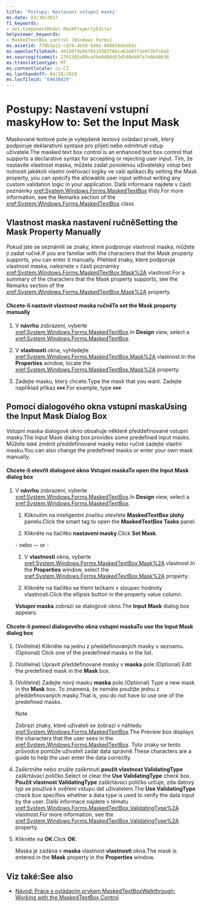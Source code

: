 ```yaml
---
title: 'Postupy: Nastavení vstupní masky'
ms.date: 03/30/2017
f1_keywords:
- net.ComponentModel.MaskPropertyEditor
helpviewer_keywords:
- MaskedTextBox control [Windows Forms]
ms.assetid: 779b3a12-cd74-4e58-b46e-04983bda5b2c
ms.openlocfilehash: dd156f9e5bf6519363f66ca61687f1e9f2bfc6ab
ms.sourcegitcommit: 2701302a99cafbe0d86d53d540eb0fa7e9b46b36
ms.translationtype: MT
ms.contentlocale: cs-CZ
ms.lasthandoff: 04/28/2019
ms.locfileid: "64630429"
---
```

# <a name="how-to-set-the-input-mask"></a><span data-ttu-id="6eefa-102">Postupy: Nastavení vstupní masky</span><span class="sxs-lookup"><span data-stu-id="6eefa-102">How to: Set the Input Mask</span></span>
<span data-ttu-id="6eefa-103">Maskované textové pole je vylepšené textový ovládací prvek, který podporuje deklarativní syntaxe pro přijetí nebo odmítnutí vstup uživatele.</span><span class="sxs-lookup"><span data-stu-id="6eefa-103">The masked text box control is an enhanced text box control that supports a declarative syntax for accepting or rejecting user input.</span></span> <span data-ttu-id="6eefa-104">Tím, že nastavíte vlastnost maska, můžete zadat povolenou uživatelský vstup bez nutnosti jakékoli vlastní ověřovací logiky ve vaší aplikaci.</span><span class="sxs-lookup"><span data-stu-id="6eefa-104">By setting the Mask property, you can specify the allowable user input without writing any custom validation logic in your application.</span></span> <span data-ttu-id="6eefa-105">Další informace najdete v části poznámky <xref:System.Windows.Forms.MaskedTextBox> třídy.</span><span class="sxs-lookup"><span data-stu-id="6eefa-105">For more information, see the Remarks section of the <xref:System.Windows.Forms.MaskedTextBox> class.</span></span>  
  
## <a name="setting-the-mask-property-manually"></a><span data-ttu-id="6eefa-106">Vlastnost maska nastavení ručně</span><span class="sxs-lookup"><span data-stu-id="6eefa-106">Setting the Mask Property Manually</span></span>  
 <span data-ttu-id="6eefa-107">Pokud jste se seznámili se znaky, které podporuje vlastnost maska, můžete ji zadat ručně.</span><span class="sxs-lookup"><span data-stu-id="6eefa-107">If you are familiar with the characters that the Mask property supports, you can enter it manually.</span></span> <span data-ttu-id="6eefa-108">Přehled znaky, které podporuje vlastnost maska, naleznete v části poznámky <xref:System.Windows.Forms.MaskedTextBox.Mask%2A> vlastnost.</span><span class="sxs-lookup"><span data-stu-id="6eefa-108">For a summary of the characters that the Mask property supports, see the Remarks section of the <xref:System.Windows.Forms.MaskedTextBox.Mask%2A> property.</span></span>  
  
#### <a name="to-set-the-mask-property-manually"></a><span data-ttu-id="6eefa-109">Chcete-li nastavit vlastnost maska ručně</span><span class="sxs-lookup"><span data-stu-id="6eefa-109">To set the Mask property manually</span></span>  
  
1. <span data-ttu-id="6eefa-110">V **návrhu** zobrazení, vyberte <xref:System.Windows.Forms.MaskedTextBox>.</span><span class="sxs-lookup"><span data-stu-id="6eefa-110">In **Design** view, select a <xref:System.Windows.Forms.MaskedTextBox>.</span></span>  
  
2. <span data-ttu-id="6eefa-111">V **vlastnosti** okna, vyhledejte <xref:System.Windows.Forms.MaskedTextBox.Mask%2A> vlastnost.</span><span class="sxs-lookup"><span data-stu-id="6eefa-111">In the **Properties** window, locate the <xref:System.Windows.Forms.MaskedTextBox.Mask%2A> property.</span></span>  
  
3. <span data-ttu-id="6eefa-112">Zadejte masku, který chcete.</span><span class="sxs-lookup"><span data-stu-id="6eefa-112">Type the mask that you want.</span></span> <span data-ttu-id="6eefa-113">Zadejte například příkaz `###`.</span><span class="sxs-lookup"><span data-stu-id="6eefa-113">For example, type `###`.</span></span>  
  
## <a name="using-the-input-mask-dialog-box"></a><span data-ttu-id="6eefa-114">Pomocí dialogového okna vstupní maska</span><span class="sxs-lookup"><span data-stu-id="6eefa-114">Using the Input Mask Dialog Box</span></span>  
 <span data-ttu-id="6eefa-115">Vstupní maska dialogové okno obsahuje některé předdefinované vstupní masky.</span><span class="sxs-lookup"><span data-stu-id="6eefa-115">The Input Mask dialog box provides some predefined input masks.</span></span> <span data-ttu-id="6eefa-116">Můžete také změnit předdefinované masky nebo ručně zadejte vlastní masku.</span><span class="sxs-lookup"><span data-stu-id="6eefa-116">You can also change the predefined masks or enter your own mask manually.</span></span>  
  
#### <a name="to-open-the-input-mask-dialog-box"></a><span data-ttu-id="6eefa-117">Chcete-li otevřít dialogové okno Vstupní maska</span><span class="sxs-lookup"><span data-stu-id="6eefa-117">To open the Input Mask dialog box</span></span>  
  
1. <span data-ttu-id="6eefa-118">V **návrhu** zobrazení, vyberte <xref:System.Windows.Forms.MaskedTextBox>.</span><span class="sxs-lookup"><span data-stu-id="6eefa-118">In **Design** view, select a <xref:System.Windows.Forms.MaskedTextBox>.</span></span>  
  
    1. <span data-ttu-id="6eefa-119">Kliknutím na inteligentní značku otevřete **MaskedTextBox úlohy** panelu.</span><span class="sxs-lookup"><span data-stu-id="6eefa-119">Click the smart tag to open the **MaskedTextBox Tasks** panel.</span></span>  
  
    2. <span data-ttu-id="6eefa-120">Klikněte na tlačítko **nastavení masky**.</span><span class="sxs-lookup"><span data-stu-id="6eefa-120">Click **Set Mask**.</span></span>  
  
     <span data-ttu-id="6eefa-121">\- nebo –</span><span class="sxs-lookup"><span data-stu-id="6eefa-121">\- or -</span></span>  
  
    1. <span data-ttu-id="6eefa-122">V **vlastnosti** okna, vyberte <xref:System.Windows.Forms.MaskedTextBox.Mask%2A> vlastnost.</span><span class="sxs-lookup"><span data-stu-id="6eefa-122">In the **Properties** window, select the <xref:System.Windows.Forms.MaskedTextBox.Mask%2A> property.</span></span>  
  
    2. <span data-ttu-id="6eefa-123">Klikněte na tlačítko se třemi tečkami v sloupec hodnoty vlastnosti.</span><span class="sxs-lookup"><span data-stu-id="6eefa-123">Click the ellipsis button in the property value column.</span></span>  
  
     <span data-ttu-id="6eefa-124">**Vstupní maska** zobrazí se dialogové okno.</span><span class="sxs-lookup"><span data-stu-id="6eefa-124">The **Input Mask** dialog box appears.</span></span>  
  
#### <a name="to-use-the-input-mask-dialog-box"></a><span data-ttu-id="6eefa-125">Chcete-li pomocí dialogového okna vstupní maska</span><span class="sxs-lookup"><span data-stu-id="6eefa-125">To use the Input Mask dialog box</span></span>  
  
1. <span data-ttu-id="6eefa-126">(Volitelné) Klikněte na jednu z předdefinovaných masky v seznamu.</span><span class="sxs-lookup"><span data-stu-id="6eefa-126">(Optional) Click one of the predefined masks in the list.</span></span>  
  
2. <span data-ttu-id="6eefa-127">(Volitelné) Upravit předdefinované masky v **maska** pole.</span><span class="sxs-lookup"><span data-stu-id="6eefa-127">(Optional) Edit the predefined mask in the **Mask** box.</span></span>  
  
3. <span data-ttu-id="6eefa-128">(Volitelné) Zadejte nový masku **maska** pole.</span><span class="sxs-lookup"><span data-stu-id="6eefa-128">(Optional) Type a new mask in the **Mask** box.</span></span> <span data-ttu-id="6eefa-129">To znamená, že nemáte použijte jednu z předdefinovaných masky.</span><span class="sxs-lookup"><span data-stu-id="6eefa-129">That is, you do not have to use one of the predefined masks.</span></span>  
  
    > [!NOTE]
    >  <span data-ttu-id="6eefa-130">Zobrazí znaky, které uživateli se zobrazí v náhledu <xref:System.Windows.Forms.MaskedTextBox>.</span><span class="sxs-lookup"><span data-stu-id="6eefa-130">The Preview box displays the characters that the user sees in the <xref:System.Windows.Forms.MaskedTextBox>.</span></span> <span data-ttu-id="6eefa-131">Tyto znaky se tento průvodce pomůže uživateli zadat data správně.</span><span class="sxs-lookup"><span data-stu-id="6eefa-131">These characters are a guide to help the user enter the data correctly.</span></span>  
  
4. <span data-ttu-id="6eefa-132">Zaškrtněte nebo zrušte zaškrtnutí **použít vlastnost ValidatingType** zaškrtávací políčko.</span><span class="sxs-lookup"><span data-stu-id="6eefa-132">Select or clear the **Use ValidatingType** check box.</span></span> <span data-ttu-id="6eefa-133">**Použít vlastnost ValidatingType** zaškrtávací políčko určuje, zda datový typ se používá k ověření vstupu dat uživatelem.</span><span class="sxs-lookup"><span data-stu-id="6eefa-133">The **Use ValidatingType** check box specifies whether a data type is used to verify the data input by the user.</span></span> <span data-ttu-id="6eefa-134">Další informace najdete v tématu <xref:System.Windows.Forms.MaskedTextBox.ValidatingType%2A> vlastnost.</span><span class="sxs-lookup"><span data-stu-id="6eefa-134">For more information, see the <xref:System.Windows.Forms.MaskedTextBox.ValidatingType%2A> property.</span></span>  
  
5. <span data-ttu-id="6eefa-135">Klikněte na **OK**.</span><span class="sxs-lookup"><span data-stu-id="6eefa-135">Click **OK**.</span></span>  
  
     <span data-ttu-id="6eefa-136">Maska je zadána v **maska** vlastnost **vlastnosti** okna.</span><span class="sxs-lookup"><span data-stu-id="6eefa-136">The mask is entered in the **Mask** property in the **Properties** window.</span></span>  
  
## <a name="see-also"></a><span data-ttu-id="6eefa-137">Viz také:</span><span class="sxs-lookup"><span data-stu-id="6eefa-137">See also</span></span>

- [<span data-ttu-id="6eefa-138">Návod: Práce s ovládacím prvkem MaskedTextBox</span><span class="sxs-lookup"><span data-stu-id="6eefa-138">Walkthrough: Working with the MaskedTextBox Control</span></span>](walkthrough-working-with-the-maskedtextbox-control.md)
